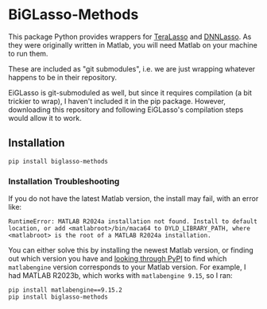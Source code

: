 # BiGLasso-Methods

This package Python provides wrappers for [TeraLasso](https://github.com/kgreenewald/teralasso/tree/master) and [DNNLasso](https://github.com/YangjingZhang/DNNLasso).  As they were originally written in Matlab, you will need Matlab on your machine to run them.

These are included as "git submodules", i.e. we are just wrapping whatever happens to be in their repository.

EiGLasso is git-submoduled as well, but since it requires compilation (a bit trickier to wrap), I haven't included it in the pip package.  However, downloading this repository and following EiGLasso's compilation steps would allow it to work.

## Installation

```
pip install biglasso-methods
```

### Installation Troubleshooting

If you do not have the latest Matlab version, the install may fail, with an error like:

```
RuntimeError: MATLAB R2024a installation not found. Install to default location, or add <matlabroot>/bin/maca64 to DYLD_LIBRARY_PATH, where <matlabroot> is the root of a MATLAB R2024a installation.
```

You can either solve this by installing the newest Matlab version, or finding out which version you have and [looking through PyPI](https://pypi.org/project/matlabengine/#history) to find which `matlabengine` version corresponds to your Matlab version.  For example, I had MATLAB R2023b, which works with `matlabengine 9.15`, so I ran:

```
pip install matlabengine==9.15.2
pip install biglasso-methods
```